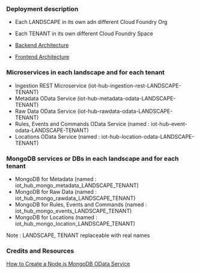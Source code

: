 ### Deployment description

- Each LANDSCAPE in its own adn different Cloud Foundry Org
- Each TENANT in its own different Cloud Foundry Space

- [Backend Architecture](https://github.com/traveldevel/iothub-ro/raw/master/images/IMG_20170928_100350.jpg)
- [Frontend Architecture](https://github.com/traveldevel/iothub-ro/raw/master/images/IMG_20170927_173626.jpg)

### Microservices in each landscape and for each tenant

  * Ingestion REST Microservice (iot-hub-ingestion-rest-LANDSCAPE-TENANT)
  * Metadata OData Service (iot-hub-metadata-odata-LANDSCAPE-TENANT)
  * Raw Data OData Service (iot-hub-rawdata-odata-LANDSCAPE-TENANT)
  * Rules, Events and Commands OData Service (named : iot-hub-event-odata-LANDSCAPE-TENANT)
  * Locations OData Service (named : iot-hub-location-odata-LANDSCAPE-TENANT) 


### MongoDB services or DBs in each landscape and for each tenant

  * MongoDB for Metadata (named :  iot_hub_mongo_metadata_LANDSCAPE_TENANT)
  * MongoDB for Raw Data (named :  iot_hub_mongo_rawdata_LANDSCAPE_TENANT)
  * MongoDB for Rules, Events and Commands (named : iot_hub_mongo_events_LANDSCAPE_TENANT)
  * MongoDB for Locations (named :  iot_hub_mongo_location_LANDSCAPE_TENANT) 
  
  Note : LANDSCAPE, TENANT replaceable with real names 

### Credits and Resources

[How to Create a Node.js MongoDB OData Service](https://www.codeproject.com/Articles/1111490/Create-OData-endpoint-for-MongoDB-on-MEAN-stack)
